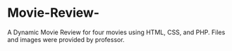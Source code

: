 # Movie-Review-
A Dynamic Movie Review for four movies using HTML, CSS, and PHP. Files and images were provided by professor.
